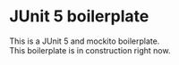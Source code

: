 <h1>JUnit 5 boilerplate</h1>

This is a JUnit 5 and mockito boilerplate. <br>
This boilerplate is in construction right now.
